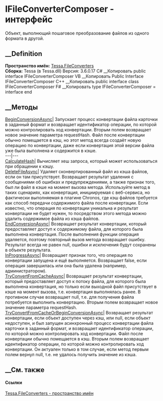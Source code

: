 # IFileConverterComposer - интерфейс
Объект, выполнющий пошаговое преобразование файлов из одного формата в другой.
## __Definition
 **Пространство имён:** [Tessa.FileConverters](N_Tessa_FileConverters.htm)  
 **Сборка:** Tessa (в Tessa.dll) Версия: 3.6.0.17
C# __Копировать
     public interface IFileConverterComposer
VB __Копировать
     Public Interface IFileConverterComposer
C++ __Копировать
     public interface class IFileConverterComposer
F# __Копировать
     type IFileConverterComposer = interface end
##  __Методы
[BeginConversionAsync](M_Tessa_FileConverters_IFileConverterComposer_BeginConversionAsync.htm)|
Запускает процесс конвертации файла карточки в заданный формат и возвращает
идентификатор операции, по которой можно контролировать ход конвертации.
Вторым полем возвращает новое значение параметра requestHash. Файл после
конвертации обычно помещается в кэш, но этот метод всегда создаёт новую
операцию по конвертации, даже если конвертация этой версии файла уже была
выполнена и содержится в кэше.  
---|---  
[CalculateHash](M_Tessa_FileConverters_IFileConverterComposer_CalculateHash.htm)|
Вычисляет хеш запроса, который может использоваться при обращении к кэшу.  
[DeleteFileAsync](M_Tessa_FileConverters_IFileConverterComposer_DeleteFileAsync.htm)|
Удаляет сконвертированный файл из кэша файлов, если он там присутствует.
Возвращает результат удаления с сообщениями об ошибках и предупреждениями, а
также признак того, был ли файл в кэше на момент вызова метода. Используйте
метод в таких сценариях, как конвертация, инициируемая с веб-сервиса, но
фактически выполняемая в плагине Chronos, где кэш файлов требуется как способ
передачи содержимого файла после конвертации. Если известно, что операция по
конвертации уникальна и результат конвертации не будет нужен, то посредством
этого метода можно удалить содержимое файла из кэша файлов.  
[EndConversionAsync](M_Tessa_FileConverters_IFileConverterComposer_EndConversionAsync.htm)|
Возвращает результат конвертации, который предоставляет доступ к содержимому
файла, для которого была выполнена конвертация. После выполнения функции
операция удаляется, поэтому повторный вызов метода возвращает ошибку.
Результат всегда не равен null, ошибки и исключения будут сохранены в объекте
результата.  
[InProgressAsync](M_Tessa_FileConverters_IFileConverterComposer_InProgressAsync.htm)|
Возвращает признак того, что операция по конвертации запущена и ещё
выполняется. Возвращает false, если операция завершилась или она была удалена
(например, администратором).  
[TryConvertFromCacheAsync](M_Tessa_FileConverters_IFileConverterComposer_TryConvertFromCacheAsync.htm)|
Возвращает результат конвертации, который предоставляет доступ к потоку файла,
для которого была выполнена конвертация, но только если выходной файл
присутствует в кэше на момент вызова, т.е. конвертация выполнялась ранее. В
противном случае возвращает null, т.е. для получения файла потребуется
выполнить конвертацию. Вторым полем возвращает новое значение параметра
requestHash.  
[TryConvertFromCacheOrBeginConversionAsync](M_Tessa_FileConverters_IFileConverterComposer_TryConvertFromCacheOrBeginConversionAsync.htm)|
Возвращает результат конвертации, если объект доступен через кэш, или null,
если объект недоступен, и был запущен асинхронный процесс конвертации файла
карточки в заданный формат, и возвращает идентификатор операции, по которой
можно контролировать ход конвертации. Файл после конвертации обычно помещается
в кэш. Вторым полем возвращает идентификатор операции, по которой можно
контролировать ход конвертации. Он актуален только в том случае, если метод
первым полем вернул null, т.е. не удалось получить значение из кэша.  
## __См. также
#### Ссылки
[Tessa.FileConverters - пространство имён](N_Tessa_FileConverters.htm)
